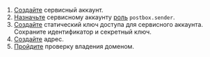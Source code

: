 1. [Создайте](../../../iam/operations/sa/create.md) сервисный аккаунт.
1. [Назначьте](../../../iam/operations/sa/assign-role-for-sa.md) сервисному аккаунту [роль](../../../postbox/security/index.md#postbox-sender) `postbox.sender`.
1. [Создайте](../../../iam/operations/authentication/manage-access-keys.md) статический ключ доступа для сервисного аккаунта. Сохраните идентификатор и секретный ключ.
1. [Создайте](../../../postbox/operations/create-address.md) адрес.
1. [Пройдите](../../../postbox/operations/check-domain.md) проверку владения доменом.
